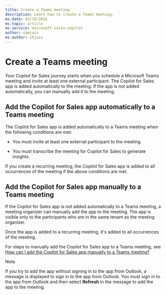 ```yaml
---
title: Create a Teams meeting
description: Learn how to create a Teams meeting.
ms.date: 03/19/2024
ms.topic: article
ms.service: microsoft-sales-copilot
author: sbmjais
ms.author: shjais
---
```


# Create a Teams meeting

Your Copilot for Sales journey starts when you schedule a Microsoft Teams meeting and invite at least one external participant. The Copilot for Sales app is added automatically to the meeting. If the app is not added automatically, you can manually add it to the meeting.

## Add the Copilot for Sales app automatically to a Teams meeting

The Copilot for Sales app is added automatically to a Teams meeting when the following conditions are met:

- You must invite at least one external participant to the meeting.

- You must transcribe the meeting for Copilot for Sales to generate insights.

If you create a recurring meeting, the Copilot for Sales app is added to all occurrences of the meeting if the above conditions are met.

## Add the Copilot for Sales app manually to a Teams meeting

If the Copilot for Sales app is not added automatically to a Teams meeting, a meeting organizer can manually add the app to the meeting. The app is visible only to the participants who are in the same tenant as the meeting organizer.

Once the app is added to a recurring meeting, it's added to all occurrences of the meeting.

For steps to manually add the Copilot for Sales app to a Teams meeting, see [How can I add the Copilot for Sales app manually to a Teams meeting?](sales-copilot-faq.md#how-can-i-add-the-copilot-for-sales-app-manually-to-a-teams-meeting)

> [!NOTE]
> If you try to add the app without signing in to the app from Outlook, a message is displayed to sign in to the app from Outlook. You must sign in to the app from Outlook and then select **Refresh** in the message to add the app to the meeting.